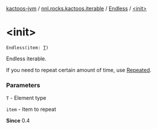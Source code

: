 [kactoos-jvm](../../index.md) / [nnl.rocks.kactoos.iterable](../index.md) / [Endless](index.md) / [&lt;init&gt;](./-init-.md)

# &lt;init&gt;

`Endless(item: `[`T`](index.md#T)`)`

Endless iterable.

If you need to repeat certain amount of time, use [Repeated](../-repeated/index.md).

### Parameters

`T` - Element type

`item` - Item to repeat

**Since**
0.4

